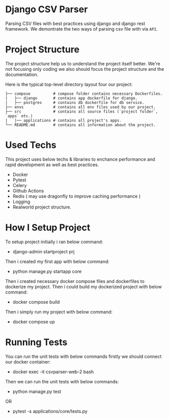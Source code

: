 # Django CSV Parser
Parsing CSV files with best practices using django and django rest framework. We demontrate the two ways of parsing csv file with via `API`.

# Project Structure
The project structure help us to understand the project itself better. We're not focusing only coding we also should focus the project structure and the documentation.

Here is the typical top-level directory layout four our project:
    
    ├── compose          # compose folder contains necessary Dockerfiles.
    |   ├── django       # contains app dockerfile for django.
    |   ├── postgres     # contains db dockerfile for db service.
    ├── envs             # contains all env files used by our project.
    ├── src              # contains all source files (`project folder`, `apps` etc.)
    |   |── applications # contains all project's apps.
    └── README.md        # contains all information about the project.

# Used Techs
This project uses below techs & libraries to enchance performance and rapid development as well as best practices.
- Docker
- Pytest
- Celery
- Github Actions
- Redis ( may use dragonfly to improve caching performance )
- Logging
- Realworld project structure.

# How I Setup Project
To setup project initially i ran below command:
- django-admin startproject prj

Then i created my first app with below command:
- python manage.py startapp core

Then i created necessary docker compose files and dockerfiles to dockerize my project. Then i could build my dockerized project with below command:
- docker compose build

Then i simply run my project with below command:
- docker compose up

# Running Tests
You can run the unit tests with below commands firstly we should connect our docker container:
- docker exec -it csvparser-web-2 bash

Then we can run the unit tests with below commands:
- python manage.py test

OR

- pytest -s applications/core/tests.py